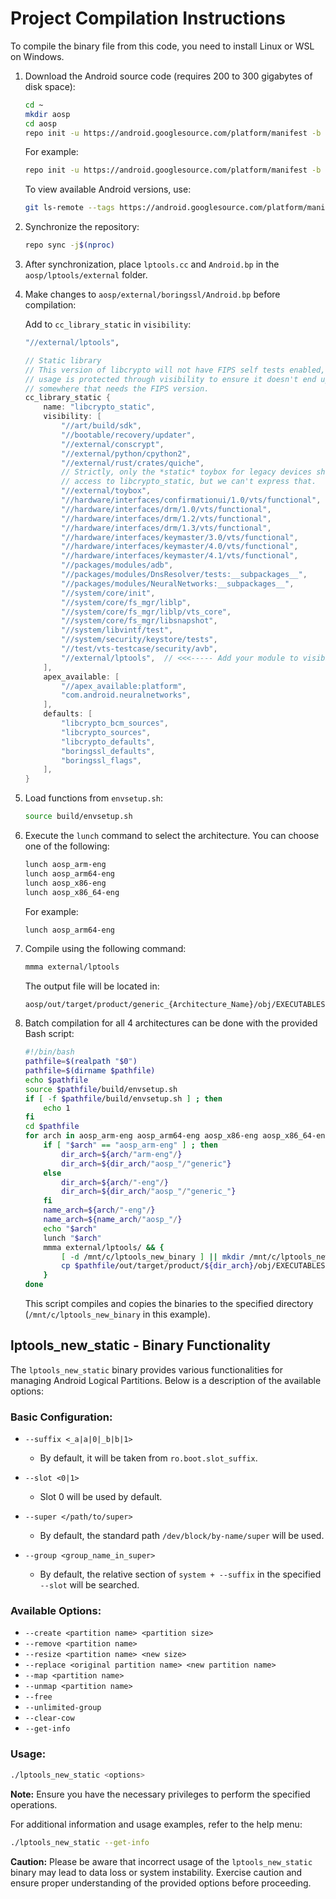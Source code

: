 # Project Compilation Instructions

To compile the binary file from this code, you need to install Linux or WSL on Windows.

1. Download the Android source code (requires 200 to 300 gigabytes of disk space):

    ```bash
    cd ~
    mkdir aosp
    cd aosp
    repo init -u https://android.googlesource.com/platform/manifest -b <Android_version>
    ```

    For example:

    ```bash
    repo init -u https://android.googlesource.com/platform/manifest -b refs/tags/android-14.0.0_r9
    ```

    To view available Android versions, use:

    ```bash
    git ls-remote --tags https://android.googlesource.com/platform/manifest | grep 'refs/tags/android-[0-9]' | awk '{print $2}'
    ```

2. Synchronize the repository:

    ```bash
    repo sync -j$(nproc)
    ```

3. After synchronization, place `lptools.cc` and `Android.bp` in the `aosp/lptools/external` folder.

4. Make changes to `aosp/external/boringssl/Android.bp` before compilation:

    Add to `cc_library_static` in `visibility`:

    ```bash
    "//external/lptools",
    ```
    ```cpp
    // Static library
    // This version of libcrypto will not have FIPS self tests enabled, so its
    // usage is protected through visibility to ensure it doesn't end up used
    // somewhere that needs the FIPS version.
    cc_library_static {
        name: "libcrypto_static",
        visibility: [
            "//art/build/sdk",
            "//bootable/recovery/updater",
            "//external/conscrypt",
            "//external/python/cpython2",
            "//external/rust/crates/quiche",
            // Strictly, only the *static* toybox for legacy devices should have
            // access to libcrypto_static, but we can't express that.
            "//external/toybox",
            "//hardware/interfaces/confirmationui/1.0/vts/functional",
            "//hardware/interfaces/drm/1.0/vts/functional",
            "//hardware/interfaces/drm/1.2/vts/functional",
            "//hardware/interfaces/drm/1.3/vts/functional",
            "//hardware/interfaces/keymaster/3.0/vts/functional",
            "//hardware/interfaces/keymaster/4.0/vts/functional",
            "//hardware/interfaces/keymaster/4.1/vts/functional",
            "//packages/modules/adb",
            "//packages/modules/DnsResolver/tests:__subpackages__",
            "//packages/modules/NeuralNetworks:__subpackages__",
            "//system/core/init",
            "//system/core/fs_mgr/liblp",
            "//system/core/fs_mgr/liblp/vts_core",
            "//system/core/fs_mgr/libsnapshot",
            "//system/libvintf/test",
            "//system/security/keystore/tests",
            "//test/vts-testcase/security/avb",
            "//external/lptools",  // <<<----- Add your module to visibility
        ],
        apex_available: [
            "//apex_available:platform",
            "com.android.neuralnetworks",
        ],
        defaults: [
            "libcrypto_bcm_sources",
            "libcrypto_sources",
            "libcrypto_defaults",
            "boringssl_defaults",
            "boringssl_flags",
        ],
    }

5. Load functions from `envsetup.sh`:

    ```bash
    source build/envsetup.sh
    ```

6. Execute the `lunch` command to select the architecture. You can choose one of the following:

    ```bash
    lunch aosp_arm-eng
    lunch aosp_arm64-eng
    lunch aosp_x86-eng
    lunch aosp_x86_64-eng
    ```

    For example:

    ```bash
    lunch aosp_arm64-eng
    ```

7. Compile using the following command:

    ```bash
    mmma external/lptools
    ```

    The output file will be located in:

    ```
    aosp/out/target/product/generic_{Architecture_Name}/obj/EXECUTABLES/lptools_new_static_intermediates/lptools_new_static
    ```

8. Batch compilation for all 4 architectures can be done with the provided Bash script:

    ```bash
    #!/bin/bash
    pathfile=$(realpath "$0")
    pathfile=$(dirname $pathfile)
    echo $pathfile
    source $pathfile/build/envsetup.sh
    if [ -f $pathfile/build/envsetup.sh ] ; then 
        echo 1 
    fi
    cd $pathfile
    for arch in aosp_arm-eng aosp_arm64-eng aosp_x86-eng aosp_x86_64-eng ; do
        if [ "$arch" == "aosp_arm-eng" ] ; then
            dir_arch=${arch/"arm-eng"/}
            dir_arch=${dir_arch/"aosp_"/"generic"}
        else 
            dir_arch=${arch/"-eng"/}
            dir_arch=${dir_arch/"aosp_"/"generic_"}
        fi
        name_arch=${arch/"-eng"/}
        name_arch=${name_arch/"aosp_"/}
        echo "$arch"
        lunch "$arch"
        mmma external/lptools/ && {
            [ -d /mnt/c/lptools_new_binary ] || mkdir /mnt/c/lptools_new_binary
            cp $pathfile/out/target/product/${dir_arch}/obj/EXECUTABLES/lptools_new_static_intermediates/lptools_new_static /mnt/c/lptools_new_binary/lptools_new_$name_arch
        }
    done
    ```

   This script compiles and copies the binaries to the specified directory (`/mnt/c/lptools_new_binary` in this example).

## lptools_new_static - Binary Functionality

The `lptools_new_static` binary provides various functionalities for managing Android Logical Partitions. Below is a description of the available options:

### Basic Configuration:

- `--suffix <_a|a|0|_b|b|1>`
  - By default, it will be taken from `ro.boot.slot_suffix`.

- `--slot <0|1>`
  - Slot 0 will be used by default.

- `--super </path/to/super>`
  - By default, the standard path `/dev/block/by-name/super` will be used.

- `--group <group_name_in_super>`
  - By default, the relative section of `system + --suffix` in the specified `--slot` will be searched.

### Available Options:

- `--create <partition name> <partition size>`
- `--remove <partition name>`
- `--resize <partition name> <new size>`
- `--replace <original partition name> <new partition name>`
- `--map <partition name>`
- `--unmap <partition name>`
- `--free`
- `--unlimited-group`
- `--clear-cow`
- `--get-info`

### Usage:

```bash
./lptools_new_static <options>
```
**Note:** Ensure you have the necessary privileges to perform the specified operations.

For additional information and usage examples, refer to the help menu:

```bash
./lptools_new_static --get-info
```
**Caution:** Please be aware that incorrect usage of the `lptools_new_static` binary may lead to data loss or system instability. Exercise caution and ensure proper understanding of the provided options before proceeding.

